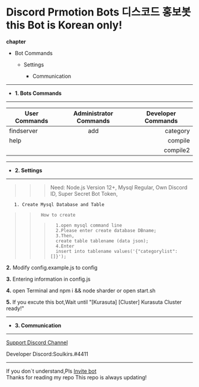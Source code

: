 Discord Prmotion Bots 디스코드 홍보봇   **this Bot is Korean only!**
=============
**chapter**                             
* Bot Commands

  + Settings

    * Communication

---------------------------------------
+ **1. Bots Commands**
---------------------------------------
|  <center>User Commands</center> |  <center>Administrator Commands</center> |  <center>Developer Commands</center> |
|:--------|:--------:|--------:|
 |findserver |add  |category |
 |help | |compile |
 | | |compile2 |
---------------------------------------
+ **2. Settings**
---------------------------------------

>	>	>    Need:
>	>	>     Node.js Version 12+,
>	>	>     Mysql Regular,
>	>	>     Own Discord ID,
>	>	>     Super Secret Bot Token,
    
    
       1. Create Mysql Database and Table
       
> >       How to create
>	>	>       1.open mysql command line
>	>	>       2.Please enter create database DBname;
>	>	>       3.Then, 
>	>	>       create table tablename (data json);
>	>	>       4.Enter
>	>	>       insert into tablename values('{"categorylist": []}');
>	>	>               
       
          
   **2.** Modify config.example.js to config
   
   
   
   **3.** Entering information in config.js
   
   
   
  
   **4.** open Terminal and npm i && node sharder or open start.sh
   
   **5.** If you excute this bot,Wait until "[Kurasuta] [Cluster] Kurasuta Cluster ready!"
   
   ---------------------------------------
   + **3. Communication**
   ---------------------------------------
   
   [Support Discord Channel](https://discord.gg/KpjwFRE)  
   
   Developer Discord:Soulkirs.#4411
   
   ---------------------------------------
   If you don`t understand,Pls [Invite bot](https://discord.com/login?redirect_to=%2Foauth2%2Fauthorize%3Fclient_id%3D638683182316650506%26permissions%3D8%26scope%3Dbot)   
   Thanks for reading my repo  This repo is always updating!
   
  
